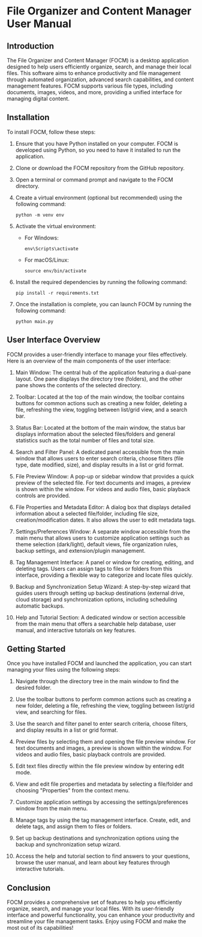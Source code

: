 # File Organizer and Content Manager User Manual

## Introduction
The File Organizer and Content Manager (FOCM) is a desktop application designed to help users efficiently organize, search, and manage their local files. This software aims to enhance productivity and file management through automated organization, advanced search capabilities, and content management features. FOCM supports various file types, including documents, images, videos, and more, providing a unified interface for managing digital content.

## Installation
To install FOCM, follow these steps:

1. Ensure that you have Python installed on your computer. FOCM is developed using Python, so you need to have it installed to run the application.

2. Clone or download the FOCM repository from the GitHub repository.

3. Open a terminal or command prompt and navigate to the FOCM directory.

4. Create a virtual environment (optional but recommended) using the following command:
   ```
   python -m venv env
   ```

5. Activate the virtual environment:
   - For Windows:
     ```
     env\Scripts\activate
     ```
   - For macOS/Linux:
     ```
     source env/bin/activate
     ```

6. Install the required dependencies by running the following command:
   ```
   pip install -r requirements.txt
   ```

7. Once the installation is complete, you can launch FOCM by running the following command:
   ```
   python main.py
   ```

## User Interface Overview
FOCM provides a user-friendly interface to manage your files effectively. Here is an overview of the main components of the user interface:

1. Main Window: The central hub of the application featuring a dual-pane layout. One pane displays the directory tree (folders), and the other pane shows the contents of the selected directory.

2. Toolbar: Located at the top of the main window, the toolbar contains buttons for common actions such as creating a new folder, deleting a file, refreshing the view, toggling between list/grid view, and a search bar.

3. Status Bar: Located at the bottom of the main window, the status bar displays information about the selected files/folders and general statistics such as the total number of files and total size.

4. Search and Filter Panel: A dedicated panel accessible from the main window that allows users to enter search criteria, choose filters (file type, date modified, size), and display results in a list or grid format.

5. File Preview Window: A pop-up or sidebar window that provides a quick preview of the selected file. For text documents and images, a preview is shown within the window. For videos and audio files, basic playback controls are provided.

6. File Properties and Metadata Editor: A dialog box that displays detailed information about a selected file/folder, including file size, creation/modification dates. It also allows the user to edit metadata tags.

7. Settings/Preferences Window: A separate window accessible from the main menu that allows users to customize application settings such as theme selection (dark/light), default views, file organization rules, backup settings, and extension/plugin management.

8. Tag Management Interface: A panel or window for creating, editing, and deleting tags. Users can assign tags to files or folders from this interface, providing a flexible way to categorize and locate files quickly.

9. Backup and Synchronization Setup Wizard: A step-by-step wizard that guides users through setting up backup destinations (external drive, cloud storage) and synchronization options, including scheduling automatic backups.

10. Help and Tutorial Section: A dedicated window or section accessible from the main menu that offers a searchable help database, user manual, and interactive tutorials on key features.

## Getting Started
Once you have installed FOCM and launched the application, you can start managing your files using the following steps:

1. Navigate through the directory tree in the main window to find the desired folder.

2. Use the toolbar buttons to perform common actions such as creating a new folder, deleting a file, refreshing the view, toggling between list/grid view, and searching for files.

3. Use the search and filter panel to enter search criteria, choose filters, and display results in a list or grid format.

4. Preview files by selecting them and opening the file preview window. For text documents and images, a preview is shown within the window. For videos and audio files, basic playback controls are provided.

5. Edit text files directly within the file preview window by entering edit mode.

6. View and edit file properties and metadata by selecting a file/folder and choosing "Properties" from the context menu.

7. Customize application settings by accessing the settings/preferences window from the main menu.

8. Manage tags by using the tag management interface. Create, edit, and delete tags, and assign them to files or folders.

9. Set up backup destinations and synchronization options using the backup and synchronization setup wizard.

10. Access the help and tutorial section to find answers to your questions, browse the user manual, and learn about key features through interactive tutorials.

## Conclusion
FOCM provides a comprehensive set of features to help you efficiently organize, search, and manage your local files. With its user-friendly interface and powerful functionality, you can enhance your productivity and streamline your file management tasks. Enjoy using FOCM and make the most out of its capabilities!